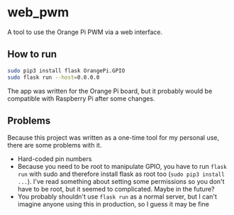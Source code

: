 # web_pwm
A tool to use the Orange Pi PWM via a web interface.

## How to run
```bash
sudo pip3 install flask OrangePi.GPIO
sudo flask run --host=0.0.0.0
```

The app was written for the Orange Pi board, but it probably would be compatible with Raspberry Pi after some changes.

## Problems
Because this project was written as a one-time tool for my personal use, there are some problems with it.

- Hard-coded pin numbers
- Because you need to be root to manipulate GPIO, you have to run ``flask run`` with sudo and therefore install flask as root too (``sudo pip3 install ...``).
  I've read something about setting some permissions so you don't have to be root, but it seemed to complicated. Maybe in the future?
- You probably shouldn't use ``flask run`` as a normal server, but I can't imagine anyone using this in production, so I guess it may be fine
